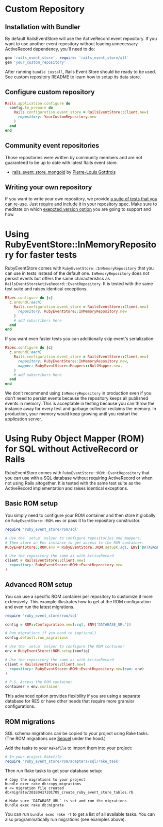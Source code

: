 # Custom Repository

## Installation with Bundler

By default RailsEventStore will use the ActiveRecord event repository. If you want to use another event repository without loading unnecessary ActiveRecord dependency, you'll need to do:

```ruby
gem 'rails_event_store', require: 'rails_event_store/all'
gem 'your_custom_repository'
```

After running `bundle install`, Rails Event Store should be ready to be used.
See custom repository README to learn how to setup its data store.

## Configure custom repository

```ruby
Rails.application.configure do
  config.to_prepare do
    Rails.configuration.event_store = RailsEventStore::Client.new(
      repository: YourCustomRepository.new
    )
  end
end
```

## Community event repositories

Those repositories were written by community members and are not guaranteed to be up to date with latest Rails event store.

* [rails\_event\_store\_mongoid](https://github.com/gottfrois/rails_event_store_mongoid) by [Pierre-Louis Gottfrois](https://github.com/gottfrois)

## Writing your own repository

If you want to write your own repository, we provide [a suite of tests that you can re-use](https://github.com/RailsEventStore/rails_event_store/blob/master/ruby_event_store/lib/ruby_event_store/spec/event_repository_lint.rb). Just [require](https://github.com/RailsEventStore/rails_event_store/blob/a6ffb8a535373023296222bbbb5dd6ee131a6792/rails_event_store_active_record/spec/event_repository_spec.rb#L3) and [include it](https://github.com/RailsEventStore/rails_event_store/blob/a6ffb8a535373023296222bbbb5dd6ee131a6792/rails_event_store_active_record/spec/event_repository_spec.rb#L26) in your repository spec. Make sure to meditate on which [exepcted_version option](/docs/expected_version/) you are going to support and how.

# Using RubyEventStore::InMemoryRepository for faster tests

RubyEventStore comes with `RubyEventStore::InMemoryRepository` that you can use in tests instead of the default one. `InMemoryRepository` does not persist events but offers the same characteristics as `RailsEventStoreActiveRecord::EventRepository`. It is tested with the same test suite and raises identical exceptions.

```ruby
RSpec.configure do |c|
  c.around(:each)
    Rails.configuration.event_store = RailsEventStore::Client.new(
      repository: RubyEventStore::InMemoryRepository.new
    )
    # add subscribers here
  end
end
```

If you want even faster tests you can additionally skip event's serialization.

```ruby
RSpec.configure do |c|
  c.around(:each)
    Rails.configuration.event_store = RailsEventStore::Client.new(
      repository: RubyEventStore::InMemoryRepository.new,
      mapper: RubyEventStore::Mappers::NullMapper.new,
    )
    # add subscribers here
  end
end
```

We don't recommend using `InMemoryRepository` in production even if you don't need to persist events because the repository keeps all published events in memory. This is acceptable in testing because you can throw the instance away for every test and garbage collector reclaims the memory. In production, your memory would keep growing until you restart the application server.

# Using Ruby Object Mapper (ROM) for SQL without ActiveRecord or Rails

RubyEventStore comes with `RubyEventStore::ROM::EventRepository` that you can use with a SQL database without requiring ActiveRecord or when not using Rails altogether. It is tested with the same test suite as the ActiveRecord implementation and raises identical exceptions.

## Basic ROM setup

You simply need to configure your ROM container and then store it globally on `RubyEventStore::ROM.env` or pass it to the repository constructor.

```ruby
require 'ruby_event_store/rom/sql'

# Use the `setup` helper to configure repositories and mappers.
# Then store an Env instance to get access to the ROM container.
RubyEventStore::ROM.env = RubyEventStore::ROM.setup(:sql, ENV['DATABASE_URL'])

# Use the repository the same as with ActiveRecord
client = RailsEventStore::Client.new(
  repository: RubyEventStore::ROM::EventRepository.new
)
```

## Advanced ROM setup

You can use a specific ROM container per repository to customize it more extensively. This example illustrates how to get at the ROM configuration and even run the latest migrations.

```ruby
require 'ruby_event_store/rom/sql'

config = ROM::Configuration.new(:sql, ENV['DATABASE_URL'])

# Run migrations if you need to (optional)
config.default.run_migrations

# Use the `setup` helper to configure the ROM container
env = RubyEventStore::ROM.setup(config)

# Use the repository the same as with ActiveRecord
client = RailsEventStore::Client.new(
  repository: RubyEventStore::ROM::EventRepository.new(rom: env)
)

# P.S. Access the ROM container
container = env.container
```

This advanced option provides flexibility if you are using a separate database for RES or have other needs that require more granular configurations.

## ROM migrations

SQL schema migrations can be copied to your project using Rake tasks. (The ROM migrations use [Sequel](https://github.com/jeremyevans/sequel) under the hood.)

Add the tasks to your `Rakefile` to import them into your project:

```ruby
# In your project Rakefile
require 'ruby_event_store/rom/adapters/sql/rake_task'
```

Then run Rake tasks to get your database setup:

```shell
# Copy the migrations to your project
bundle exec rake db:copy_migrations
# <= migration file created db/migrate/20180417201709_create_ruby_event_store_tables.rb

# Make sure `DATABASE_URL` is set and run the migrations
bundle exec rake db:migrate
```

You can run `bundle exec rake -T` to get a list of all available tasks. You can also programmatically run migrations (see examples above).